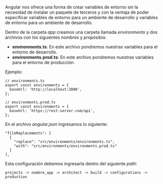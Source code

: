 Angular nos ofrece una forma de crear variables de entorno sin la necesidad de instalar un paquete de terceros y con la ventaja de poder especificar variables de entorno para un ambiente de desarrollo y variables de entorno para un ambiente de desarrollo.

Dentro de la carpeta *app* creamos una carpeta llamada *environments* y dos archivos con los siguientes nombres y propósitos:

- **environments.ts**: En este archivo pondremos nuestras variables para el entorno de desarrollo.
- **environments.prod.ts**: En este archivo pondremos nuestras variables para el entorno de producción.

Ejemplo:

```
// environments.ts
export const environments = {
  baseUrl: 'http://localhost:3000',
};

// environments.prod.ts
export const environments = {
  baseUrl: 'https://rest-server.com/api',
};
```

En el archivo *angular.json* ingresamos lo siguiente:

```
"fileReplacements": [
  {
    "replace": "src/environments/environments.ts",
    "with": "src/environments/environments.prod.ts"
  }
],
```

Esta configuración debemos ingresarla dentro del siguiente *path*:

```
projects -> nombre_app -> architect -> build -> configurations -> production
```